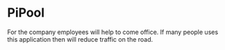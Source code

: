 # PiPool
For the company employees will help to come office. If many people uses this application then will reduce traffic on the road.
